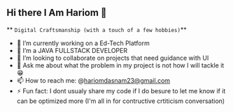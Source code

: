 ## Hi there I Am Hariom 👋
** `Digital Craftsmanship (with a touch of a few hobbies)`**

- 🔭 I’m currently working on a Ed-Tech Platform
- 🌱 I’m a JAVA FULLSTACK DEVELOPER
- 👯 I’m looking to collaborate on projects that need guidance with UI
- 💬 Ask me about what the problem in my project is not how I will tackle it 😁
- 📫 How to reach me: @hariomdasnam23@gmail.com
- ⚡ Fun fact: I dont usualy share my code if I do besure to let me know if it can be optimized more (I'm all in for contructive crtiticism conversation)
